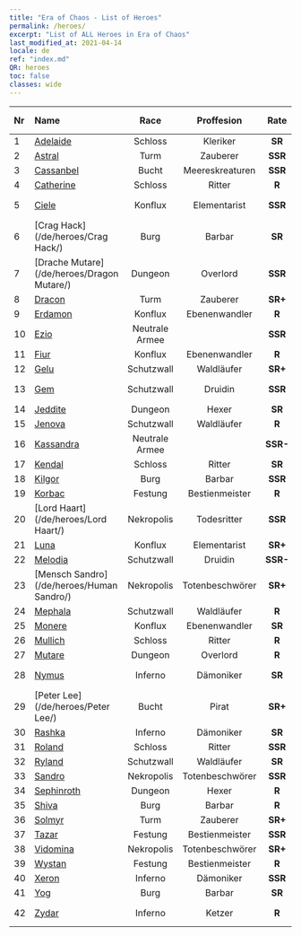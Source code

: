 ```yaml
---
title: "Era of Chaos - List of Heroes"
permalink: /heroes/
excerpt: "List of ALL Heroes in Era of Chaos"
last_modified_at: 2021-04-14
locale: de
ref: "index.md"
QR: heroes
toc: false
classes: wide
---
```

  | Nr |    Name    |  Race   |  Proffesion   |  Rate  |    Specialty     | User Rate  | 
  |:---|:-----------|:-------:|:-------------:|:------:|:-----------------|:----:|
  | 1 | [Adelaide](/de/heroes/Adelaide/) | Schloss | Kleriker | **SR** |  Frostring | R+ |
  | 2 | [Astral](/de/heroes/Astral/) | Turm | Zauberer | **SSR** |  Magieverstärkung | SSR |
  | 3 | [Cassanbel](/de/heroes/Cassanbel/) | Bucht | Meereskreaturen | **SSR** |  Lied des Ozeans | SSR |
  | 4 | [Catherine](/de/heroes/Catherine/) | Schloss | Ritter | **R** |  Eisenkreuzritter | R |
  | 5 | [Ciele](/de/heroes/Ciele/) | Konflux | Elementarist | **SSR** |  Elementar-Resonanz | SSR |
  | 6 | [Crag Hack](/de/heroes/Crag Hack/) | Burg | Barbar | **SR** |  Offensive | R+ |
  | 7 | [Drache Mutare](/de/heroes/Dragon Mutare/) | Dungeon | Overlord | **SSR** |  Drachenerwachen | SSR |
  | 8 | [Dracon](/de/heroes/Dracon/) | Turm | Zauberer | **SR+** |  Verzauberer | R |
  | 9 | [Erdamon](/de/heroes/Erdamon/) | Konflux | Ebenenwandler | **R** |  König der Steine | R |
  | 10 | [Ezio](/de/heroes/Ezio/) | Neutrale Armee |  | **SSR** |  Bruderschaft | R+ |
  | 11 | [Fiur](/de/heroes/Fiur/) | Konflux | Ebenenwandler | **R** |  Feuerelementar | R |
  | 12 | [Gelu](/de/heroes/Gelu/) | Schutzwall | Waldläufer | **SR+** |  Meisterschütze | SR+ |
  | 13 | [Gem](/de/heroes/Gem/) | Schutzwall | Druidin | **SSR** |  Natürliche Heilung | SSR |
  | 14 | [Jeddite](/de/heroes/Jeddite/) | Dungeon | Hexer | **SR** |  Kreis des Lebens | SR |
  | 15 | [Jenova](/de/heroes/Jenova/) | Schutzwall | Waldläufer | **R** |  Einhornmaid | R |
  | 16 | [Kassandra](/de/heroes/Kassandra/) | Neutrale Armee |  | **SSR-** |  Legion Spartas | R |
  | 17 | [Kendal](/de/heroes/Kendal/) | Schloss | Ritter | **SR** |  Meister der Taktik | R |
  | 18 | [Kilgor](/de/heroes/Kilgor/) | Burg | Barbar | **SSR** |  Kriegsbehemoth | SSR |
  | 19 | [Korbac](/de/heroes/Korbac/) | Festung | Bestienmeister | **R** |  Luft voller Fliegen | R |
  | 20 | [Lord Haart](/de/heroes/Lord Haart/) | Nekropolis | Todesritter | **SSR** |  Todesritter | SR- |
  | 21 | [Luna](/de/heroes/Luna/) | Konflux | Elementarist | **SR+** |  Höllenmauer | R |
  | 22 | [Melodia](/de/heroes/Melodia/) | Schutzwall | Druidin | **SSR-** |  Großes Glück | R |
  | 23 | [Mensch Sandro](/de/heroes/Human Sandro/) | Nekropolis | Totenbeschwörer | **SR+** |  Unsterbliche Seele | SR |
  | 24 | [Mephala](/de/heroes/Mephala/) | Schutzwall | Waldläufer | **R** |  Absolute Abwehr | R |
  | 25 | [Monere](/de/heroes/Monere/) | Konflux | Ebenenwandler | **SR** |  Psy-Elementar | R |
  | 26 | [Mullich](/de/heroes/Mullich/) | Schloss | Ritter | **R** |  Sturmangriff | R+ |
  | 27 | [Mutare](/de/heroes/Mutare/) | Dungeon | Overlord | **R** |  Dungeon-Flut | R |
  | 28 | [Nymus](/de/heroes/Nymus/) | Inferno | Dämoniker | **SR** |  Inferno-Phantoms | R+ |
  | 29 | [Peter Lee](/de/heroes/Peter Lee/) | Bucht | Pirat | **SR+** |  Segel setzen | R+ |
  | 30 | [Rashka](/de/heroes/Rashka/) | Inferno | Dämoniker | **SR** |  Feuer-Lord | R |
  | 31 | [Roland](/de/heroes/Roland/) | Schloss | Ritter | **SSR** |  Erhöhte Moral | SR+ |
  | 32 | [Ryland](/de/heroes/Ryland/) | Schutzwall | Waldläufer | **SR** |  Dendroidenwache | R |
  | 33 | [Sandro](/de/heroes/Sandro/) | Nekropolis | Totenbeschwörer | **SSR** |  Dunkelheit | SSR |
  | 34 | [Sephinroth](/de/heroes/Sephinroth/) | Dungeon | Hexer | **R** |  Kristallblick | R |
  | 35 | [Shiva](/de/heroes/Shiva/) | Burg | Barbar | **R** |  Sturmbringer | R |
  | 36 | [Solmyr](/de/heroes/Solmyr/) | Turm | Zauberer | **SR+** |  Blitzstrahl-Salve | SR |
  | 37 | [Tazar](/de/heroes/Tazar/) | Festung | Bestienmeister | **SSR** |  Blutiger Zorn | SR |
  | 38 | [Vidomina](/de/heroes/Vidomina/) | Nekropolis | Totenbeschwörer | **SR+** |  Totenbeschwörer | R |
  | 39 | [Wystan](/de/heroes/Wystan/) | Festung | Bestienmeister | **R** |  Moorjäger | R |
  | 40 | [Xeron](/de/heroes/Xeron/) | Inferno | Dämoniker | **SSR** |  Erzteufel | SSR |
  | 41 | [Yog](/de/heroes/Yog/) | Burg | Barbar | **SR** |  Rasender Zyklop | SR |
  | 42 | [Zydar](/de/heroes/Zydar/) | Inferno | Ketzer | **R** |  Inferno beschwören | R |
